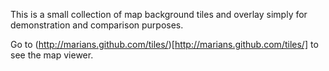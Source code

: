 This is a small collection of map background tiles and overlay simply for demonstration and comparison purposes.

Go to (http://marians.github.com/tiles/)[http://marians.github.com/tiles/] to see the map viewer.